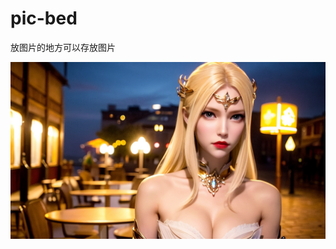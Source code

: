 # pic-bed
放图片的地方可以存放图片

![](https://raw.githubusercontent.com/xxxsjan/pic-bed/main/202303290158711.png)
